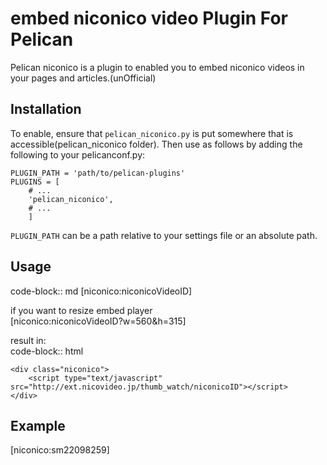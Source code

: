 embed niconico video Plugin For Pelican
==================================

Pelican niconico is a plugin to enabled you to embed niconico videos in your pages
and articles.(unOfficial)


Installation
------------

To enable, ensure that `pelican_niconico.py` is put somewhere that is accessible(pelican_niconico folder).
Then use as follows by adding the following to your pelicanconf.py:

    PLUGIN_PATH = 'path/to/pelican-plugins'
    PLUGINS = [
        # ...
        'pelican_niconico',
        # ...
        ]

`PLUGIN_PATH` can be a path relative to your settings file or an absolute path.

Usage
-----
code-block:: md
[niconico:niconicoVideoID]  
  
if you want to resize embed player  
[niconico:niconicoVideoID?w=560&h=315]  
  
  
result in:  
code-block:: html  
      
    <div class="niconico">  
        <script type="text/javascript" src="http://ext.nicovideo.jp/thumb_watch/niconicoID"></script>  
    </div>  
  

Example
-----
[niconico:sm22098259]  
  